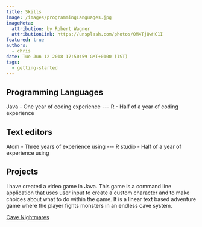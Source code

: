 ```yaml
---
title: Skills
image: /images/programmingLanguages.jpg
imageMeta:
  attribution: by Robert Wagner
  attributionLink: https://unsplash.com/photos/OM4TjQwHC1I
featured: true
authors:
  - chris
date: Tue Jun 12 2018 17:50:59 GMT+0100 (IST)
tags:
  - getting-started
---
```


## Programming Languages
Java - One year of coding experience ---
R -  Half of a year of coding experience

## Text editors
Atom - Three years of experience using ---
R studio - Half of a year of experience using

## Projects
I have created a video game in Java. This game is a command line application
that uses user input to create a custom character and to make choices about
what to do within the game. It is a linear text based adventure game where the
player fights monsters in an endless cave system.

[Cave Nightmares](https://github.com/rankinsbella/Cave-Nightmares-textbasegame)
